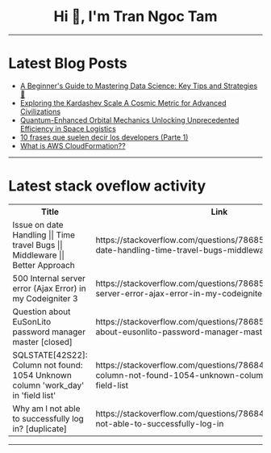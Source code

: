 <h1 align="center">Hi 👋, I'm Tran Ngoc Tam</h1>

---

# Latest Blog Posts 
<!-- BLOG-POST-LIST:START -->
- [A Beginner&#39;s Guide to Mastering Data Science: Key Tips and Strategies 🤖](https://dev.to/kammarianand/a-beginners-guide-to-mastering-data-science-key-tips-and-strategies-h8a)
- [Exploring the Kardashev Scale A Cosmic Metric for Advanced Civilizations](https://dev.to/quantumcybersolution/exploring-the-kardashev-scale-a-cosmic-metric-for-advanced-civilizations-38l)
- [Quantum-Enhanced Orbital Mechanics Unlocking Unprecedented Efficiency in Space Logistics](https://dev.to/eric_dequ/quantum-enhanced-orbital-mechanics-unlocking-unprecedented-efficiency-in-space-logistics-f63)
- [10 frases que suelen decir los developers &lpar;Parte 1&rpar;](https://dev.to/codechappie/10-frases-que-suelen-decir-los-developers-parte-1-5ap6)
- [What is AWS CloudFormation??](https://dev.to/abhiramvarma/what-is-aws-cloudformation-ha2)
<!-- BLOG-POST-LIST:END -->

---

# Latest stack oveflow activity
<table>
  <tr><th>Title</th><th>Link</th></tr>
  <!-- STACKOVERFLOW:START --><tr><td>Issue on date Handling || Time travel Bugs || Middleware || Better Approach</td><td>https://stackoverflow.com/questions/78685186/issue-on-date-handling-time-travel-bugs-middleware-better-approach</td></tr><tr><td>500 Internal server error &lpar;Ajax Error&rpar; in my Codeigniter 3</td><td>https://stackoverflow.com/questions/78685181/500-internal-server-error-ajax-error-in-my-codeigniter-3</td></tr><tr><td>Question about EuSonLito password manager master [closed]</td><td>https://stackoverflow.com/questions/78685044/question-about-eusonlito-password-manager-master</td></tr><tr><td>SQLSTATE[42S22]: Column not found: 1054 Unknown column &#39;work_day&#39; in &#39;field list&#39;</td><td>https://stackoverflow.com/questions/78684934/sqlstate42s22-column-not-found-1054-unknown-column-work-day-in-field-list</td></tr><tr><td>Why am l not able to successfully log in? [duplicate]</td><td>https://stackoverflow.com/questions/78684903/why-am-l-not-able-to-successfully-log-in</td></tr><!-- STACKOVERFLOW:END -->
</table>

---


